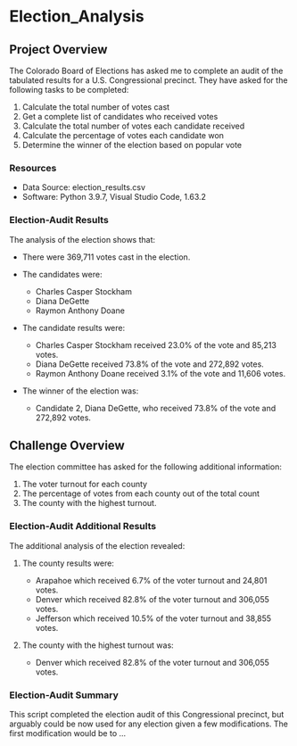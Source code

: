 # Election_Analysis

## Project Overview
The Colorado Board of Elections has asked me to complete an audit of the tabulated results for a U.S. Congressional precinct. They have asked for the following tasks to be completed:

1. Calculate the total number of votes cast
2. Get a complete list of candidates who received votes
3. Calculate the total number of votes each candidate received
4. Calculate the percentage of votes each candidate won
5. Determine the winner of the election based on popular vote


### Resources
- Data Source: election_results.csv
- Software: Python 3.9.7, Visual Studio Code, 1.63.2

### Election-Audit Results
The analysis of the election shows that:
- There were 369,711 votes cast in the election.
- The candidates were:
    - Charles Casper Stockham
    - Diana DeGette
    - Raymon Anthony Doane

- The candidate results were:
    - Charles Casper Stockham received 23.0% of the vote and 85,213 votes.
    - Diana DeGette received 73.8% of the vote and 272,892 votes.
    - Raymon Anthony Doane received 3.1% of the vote and 11,606 votes.

- The winner of the election was:
    - Candidate 2, Diana DeGette, who received 73.8% of the vote and 272,892 votes.


## Challenge Overview
The election committee has asked for the following additional information:
 1. The voter turnout for each county
 2. The percentage of votes from each county out of the total count
 3. The county with the highest turnout.

### Election-Audit Additional Results
The additional analysis of the election revealed:
1. The county results were:
    - Arapahoe which received 6.7% of the voter turnout and 24,801 votes.
    - Denver which received 82.8% of the voter turnout and 306,055 votes.
    - Jefferson which received 10.5% of the voter turnout and 38,855 votes.

2. The county with the highest turnout was:
    - Denver which received 82.8% of the voter turnout and 306,055 votes.

### Election-Audit Summary
This script completed the election audit of this Congressional precinct, but arguably could be now used for any election given a few modifications. The first modification would be to ...
